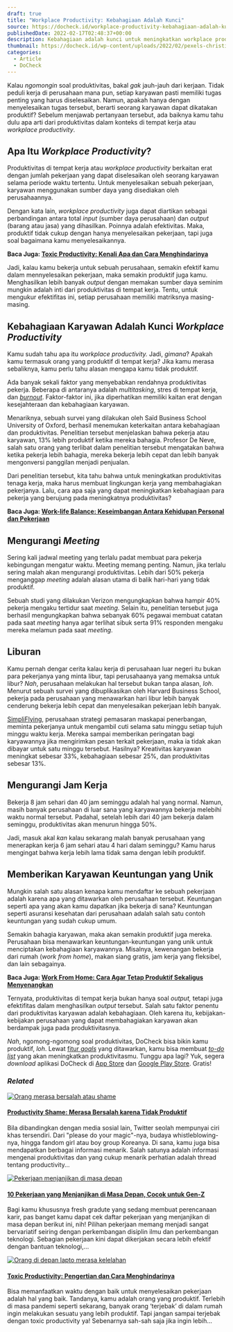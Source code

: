```yaml
---
draft: true
title: "Workplace Productivity: Kebahagiaan Adalah Kunci"
source: https://docheck.id/workplace-productivity-kebahagiaan-adalah-kunci/
publishedDate: 2022-02-17T02:48:37+00:00
description: Kebahagiaan adalah kunci untuk meningkatkan workplace productivity. Lalu, apa saja cara yang bisa meningkatkan kebahagiaan karyawan?
thumbnail: https://docheck.id/wp-content/uploads/2022/02/pexels-christina-morillo-1181533-1200x800.jpg
categories:
  - Article
  - DoCheck
---
```


Kalau _ngomongin_ soal produktivitas, bakal _gak_ jauh-jauh dari kerjaan. Tidak peduli kerja di perusahaan mana pun, setiap karyawan pasti memiliki tugas penting yang harus diselesaikan. Namun, apakah hanya dengan menyelesaikan tugas tersebut, berarti seorang karyawan dapat dikatakan produktif? Sebelum menjawab pertanyaan tersebut, ada baiknya kamu tahu dulu apa arti dari produktivitas dalam konteks di tempat kerja atau _workplace productivity_.

## Apa Itu _Workplace Productivity_?

Produktivitas di tempat kerja atau _workplace productivity_ berkaitan erat dengan jumlah pekerjaan yang dapat diselesaikan oleh seorang karyawan selama periode waktu tertentu. Untuk menyelesaikan sebuah pekerjaan, karyawan menggunakan sumber daya yang disediakan oleh perusahaannya.

Dengan kata lain, _workplace productivity_ juga dapat diartikan sebagai perbandingan antara total _input_ (sumber daya perusahaan) dan _output_ (barang atau jasa) yang dihasilkan. Poinnya adalah efektivitas. Maka, produktif tidak cukup dengan hanya menyelesaikan pekerjaan, tapi juga soal bagaimana kamu menyelesaikannya.

**Baca Juga: [Toxic Productivity: Kenali Apa dan Cara Menghindarinya](https://docheck.id/toxic-productivity-kenali-apa-dan-cara-menghindarinya/)**

Jadi, kalau kamu bekerja untuk sebuah perusahaan, semakin efektif kamu dalam mennyelesaikan pekerjaan, maka semakin produktif juga kamu. Menghasilkan lebih banyak _output_ dengan memakan sumber daya seminim mungkin adalah inti dari produktivitas di tempat kerja. Tentu, untuk mengukur efektifitas ini, setiap perusahaan memiliki matriksnya masing-masing.

## Kebahagiaan Karyawan Adalah Kunci _Workplace Productivity_

Kamu sudah tahu apa itu _workplace productivity._ Jadi, _gimana_? Apakah kamu termasuk orang yang produktif di tempat kerja? Jika kamu merasa sebaliknya, kamu perlu tahu alasan mengapa kamu tidak produktif.

Ada banyak sekali faktor yang menyebabkan rendahnya produktivitas pekerja. Beberapa di antaranya adalah _multitasking_, stres di tempat kerja, dan _[burnout](https://hbr.org/2019/12/burnout-is-about-your-workplace-not-your-people)_. Faktor-faktor ini, jika diperhatikan memiliki kaitan erat dengan kesejahteraan dan kebahagiaan karyawan.

Menariknya, sebuah survei yang dilakukan oleh Saïd Business School University of Oxford, berhasil menemukan keterkaitan antara kebahagiaan dan produktivitas. Penelitian tersebut menjelaskan bahwa pekerja atau karyawan, 13% lebih produktif ketika mereka bahagia. Profesor De Neve, salah satu orang yang terlibat dalam penelitian tersebut mengatakan bahwa ketika pekerja lebih bahagia, mereka bekerja lebih cepat dan lebih banyak mengonversi panggilan menjadi penjualan.

Dari penelitian tersebut, kita tahu bahwa untuk meningkatkan produktivitas tenaga kerja, maka harus membuat lingkungan kerja yang membahagiakan pekerjanya. Lalu, cara apa saja yang dapat meningkatkan kebahagiaan para pekerja yang berujung pada meningkatnya produktivitas?

**Baca Juga: [Work-life Balance: Keseimbangan Antara Kehidupan Personal dan Pekerjaan](https://docheck.id/work-life-balance-keseimbangan-antara-kehidupan-personal-dan-pekerjaan/)**

## Mengurangi _Meeting_

Sering kali jadwal meeting yang terlalu padat membuat para pekerja kebingungan mengatur waktu. Meeting memang penting. Namun, jika terlalu sering malah akan mengurangi produktivitas. Lebih dari 50% pekerja menganggap _meeting_ adalah alasan utama di balik hari-hari yang tidak produktif.

Sebuah studi yang dilakukan Verizon mengungkapkan bahwa hampir 40% pekerja mengaku tertidur saat _meeting_. Selain itu, penelitian tersebut juga berhasil mengungkapkan bahwa sebanyak 60% pegawai membuat catatan pada saat _meeting_ hanya agar terlihat sibuk serta 91% responden mengaku mereka melamun pada saat _meeting_.

## Liburan

Kamu pernah dengar cerita kalau kerja di perusahaan luar negeri itu bukan para pekerjanya yang minta libur, tapi perusahaanya yang memaksa untuk libur? _Nah_, perusahaan melakukan hal tersebut bukan tanpa alasan, _loh_. Menurut sebuah survei yang dibuplikasikan oleh Harvard Business School, pekerja pada perusahaan yang menawarkan hari libur lebih banyak cenderung bekerja lebih cepat dan menyelesaikan pekerjaan lebih banyak.

[SimpliFlying](https://simpliflying.com/), perusahaan strategi pemasaran maskapai penerbangan, meminta pekerjanya untuk mengambil cuti selama satu minggu setiap tujuh minggu waktu kerja. Mereka sampai memberikan peringatan bagi karyawannya jika mengirimkan pesan terkait pekerjaan, maka ia tidak akan dibayar untuk satu minggu tersebut. Hasilnya? Kreativitas karyawan meningkat sebesar 33%, kebahagiaan sebesar 25%, dan produktivitas sebesar 13%.

## Mengurangi Jam Kerja

Bekerja 8 jam sehari dan 40 jam seminggu adalah hal yang normal. Namun, masih banyak perusahaan di luar sana yang karyawannya bekerja melebihi waktu normal tersebut. Padahal, setelah lebih dari 40 jam bekerja dalam seminggu, produktivitas akan menurun hingga 50%.

Jadi, masuk akal _kan_ kalau sekarang malah banyak perusahaan yang menerapkan kerja 6 jam sehari atau 4 hari dalam seminggu? Kamu harus mengingat bahwa kerja lebih lama tidak sama dengan lebih produktif.

## Memberikan Karyawan Keuntungan yang Unik

Mungkin salah satu alasan kenapa kamu mendaftar ke sebuah pekerjaan adalah karena apa yang ditawarkan oleh perusahaan tersebut. Keuntungan seperti apa yang akan kamu dapatkan jika bekerja di sana? Keuntungan seperti asuransi kesehatan dari perusahaan adalah salah satu contoh keuntungan yang sudah cukup umum.

Semakin bahagia karyawan, maka akan semakin produktif juga mereka. Perusahaan bisa menawarkan keuntungan-keuntungan yang unik untuk menciptakan kebahagiaan karyawannya. Misalnya, kewenangan bekerja dari rumah (_work from home_), makan siang gratis, jam kerja yang fleksibel, dan lain sebagainya.

**Baca Juga: [Work From Home: Cara Agar Tetap Produktif Sekaligus Menyenangkan](https://docheck.id/work-from-home-cara-agar-tetap-produktif-sekaligus-menyenangkan/)**

Ternyata, produktivitas di tempat kerja bukan hanya soal _output,_ tetapi juga efektifitas dalam menghasilkan _output_ tersebut. Salah satu faktor penentu dari produktivitas karyawan adalah kebahagiaan. Oleh karena itu, kebijakan-kebijakan perusahaan yang dapat membahagiakan karyawan akan berdampak juga pada produktivitasnya.

_Nah_, ngomong-ngomong soal produktivitas, DoCheck bisa bikin kamu produktif, _loh_. Lewat [fitur _goals_](https://docheck.id/fitur-goals-docheck-bisa-bantu-wujudkan-resolusimu/) yang ditawarkan, kamu bisa membuat [_to-do list_](https://docheck.id/to-do-list-membuat-daftar-kegiatan-untuk-manajemen-waktu/) yang akan meningkatkan produktivitasmu. Tunggu apa lagi? Yuk, segera _download_ aplikasi DoCheck di [App Store](https://apps.apple.com/id/app/docheck-to-do-list-app/id1603424606?l=id) dan [Google Play Store](https://play.google.com/store/apps/details?id=com.docheck.docheck). Gratis!

### _Related_

[![Orang merasa bersalah atau shame](https://i0.wp.com/docheck.id/wp-content/uploads/2022/02/pexels-samson-katt-5255560.jpg?resize=350%2C200&ssl=1)](https://docheck.id/productivity-shame-merasa-bersalah-karena-tidak-produktif/ "Productivity Shame: Merasa Bersalah karena Tidak Produktif")

#### [Productivity Shame: Merasa Bersalah karena Tidak Produktif](https://docheck.id/productivity-shame-merasa-bersalah-karena-tidak-produktif/ "Productivity Shame: Merasa Bersalah karena Tidak Produktif")

Bila dibandingkan dengan media sosial lain, Twitter seolah mempunyai ciri khas tersendiri. Dari "please do your magic"-nya, budaya whistleblowing-nya, hingga fandom girl atau boy group Koreanya. Di sana, kamu juga bisa mendapatkan berbagai informasi menarik. Salah satunya adalah informasi mengenai produktivitas dan yang cukup menarik perhatian adalah thread tentang productivity…

[![Pekerjaan menjanjikan di masa depan](https://i0.wp.com/docheck.id/wp-content/uploads/2023/01/Pekerjaan-menjanjikan-di-masa-depan.jpg?resize=350%2C200&ssl=1)](https://docheck.id/pekerjaan-yang-menjanjikan-di-masa-depan/ "10 Pekerjaan yang Menjanjikan di Masa Depan, Cocok untuk Gen-Z")

#### [10 Pekerjaan yang Menjanjikan di Masa Depan, Cocok untuk Gen-Z](https://docheck.id/pekerjaan-yang-menjanjikan-di-masa-depan/ "10 Pekerjaan yang Menjanjikan di Masa Depan, Cocok untuk Gen-Z")

Bagi kamu khususnya fresh gradute yang sedang membuat perencanaan karir, pas banget kamu dapat cek daftar pekerjaan yang menjanjikan di masa depan berikut ini, nih! Pilihan pekerjaan memang menjadi sangat bervariatif seiring dengan perkembangan disiplin ilmu dan perkembangan teknologi. Sebagian pekerjaan kini dapat dikerjakan secara lebih efektif dengan bantuan teknologi,…

[![Orang di depan lapto merasa kelelahan](https://i0.wp.com/docheck.id/wp-content/uploads/2022/01/pexels-anna-tarazevich-6173668.jpg?resize=350%2C200&ssl=1)](https://docheck.id/toxic-productivity-kenali-apa-dan-cara-menghindarinya/ "Toxic Productivity: Pengertian dan Cara Menghindarinya")

#### [Toxic Productivity: Pengertian dan Cara Menghindarinya](https://docheck.id/toxic-productivity-kenali-apa-dan-cara-menghindarinya/ "Toxic Productivity: Pengertian dan Cara Menghindarinya")

Bisa memanfaatkan waktu dengan baik untuk menyelesaikan pekerjaan adalah hal yang baik. Tandanya, kamu adalah orang yang produktif. Terlebih di masa pandemi seperti sekarang, banyak orang ‘terjebak’ di dalam rumah ingin melakukan sesuatu yang lebih produktif. Tapi jangan sampai terjebak dengan toxic productivity ya! Sebenarnya sah-sah saja jika ingin lebih…
